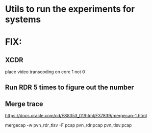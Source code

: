 # Utils to run the experiments for systems

# FIX:

## XCDR
place video transcoding on core 1 not 0

## Run RDR 5 times to figure out the number

## Merge trace

https://docs.oracle.com/cd/E88353_01/html/E37839/mergecap-1.html

mergecap -w pvn_rdr_tlsv -F pcap pvn_rdr.pcap pvn_tlsv.pcap
